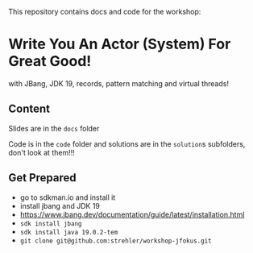 
This repository contains docs and code for the workshop:

# Write You An Actor (System) For Great Good!

with JBang, JDK 19, records, pattern matching and virtual threads!

## Content

Slides are in the `docs` folder

Code is in the `code` folder and solutions are in the `solution`s subfolders, don't look at them!!!

## Get Prepared
- go to sdkman.io and install it  
- install jbang and JDK 19
- https://www.jbang.dev/documentation/guide/latest/installation.html
- `sdk install jbang`
- `sdk install java 19.0.2-tem`
- `git clone git@github.com:strehler/workshop-jfokus.git`
